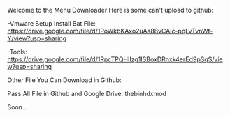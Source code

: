 Welcome to the Menu Downloader
Here is some can't upload to github:

-Vmware Setup Install Bat File: https://drive.google.com/file/d/1PoWkbKAxo2uAs88vCAic-pqLvTvnWt-Y/view?usp=sharing

-Tools: https://drive.google.com/file/d/1RpcTPQHIIzg1ISBoxDRnxk4erEd9pSqS/view?usp=sharing

Other File You Can Download in Github:

Pass All File in Github and Google Drive: thebinhdxmod

Soon...
